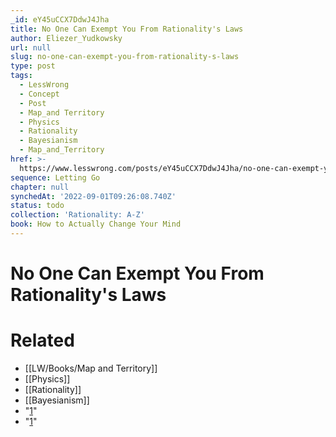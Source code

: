 ```yaml
---
_id: eY45uCCX7DdwJ4Jha
title: No One Can Exempt You From Rationality's Laws
author: Eliezer_Yudkowsky
url: null
slug: no-one-can-exempt-you-from-rationality-s-laws
type: post
tags:
  - LessWrong
  - Concept
  - Post
  - Map_and Territory
  - Physics
  - Rationality
  - Bayesianism
  - Map_and_Territory
href: >-
  https://www.lesswrong.com/posts/eY45uCCX7DdwJ4Jha/no-one-can-exempt-you-from-rationality-s-laws
sequence: Letting Go
chapter: null
synchedAt: '2022-09-01T09:26:08.740Z'
status: todo
collection: 'Rationality: A-Z'
book: How to Actually Change Your Mind
---
```


# No One Can Exempt You From Rationality's Laws


# Related

- [[LW/Books/Map and Territory]]
- [[Physics]]
- [[Rationality]]
- [[Bayesianism]]
- "[1](#fn1x72)"
- "[1](#fn1x72-bk)"